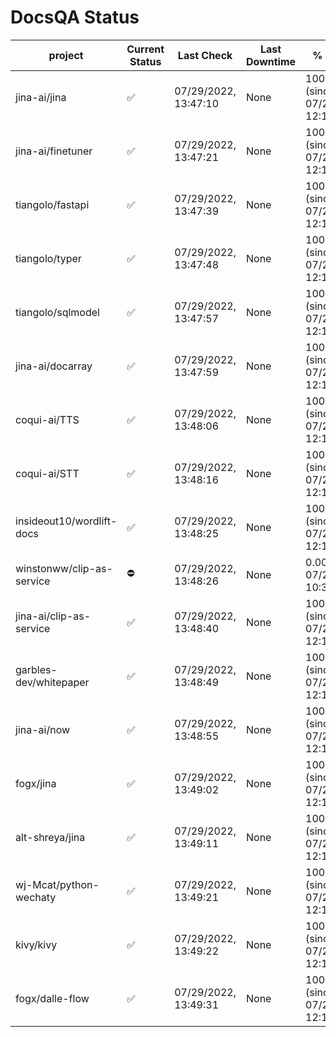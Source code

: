# DocsQA Status

|         project         |Current Status|     Last Check     |Last Downtime|              % Uptime              |
|-------------------------|--------------|--------------------|-------------|------------------------------------|
|jina-ai/jina             |✅            |07/29/2022, 13:47:10|None         |100.000 (since 07/27/2022, 12:11:57)|
|jina-ai/finetuner        |✅            |07/29/2022, 13:47:21|None         |100.000 (since 07/27/2022, 12:11:57)|
|tiangolo/fastapi         |✅            |07/29/2022, 13:47:39|None         |100.000 (since 07/27/2022, 12:11:57)|
|tiangolo/typer           |✅            |07/29/2022, 13:47:48|None         |100.000 (since 07/27/2022, 12:11:57)|
|tiangolo/sqlmodel        |✅            |07/29/2022, 13:47:57|None         |100.000 (since 07/27/2022, 12:11:57)|
|jina-ai/docarray         |✅            |07/29/2022, 13:47:59|None         |100.000 (since 07/27/2022, 12:11:57)|
|coqui-ai/TTS             |✅            |07/29/2022, 13:48:06|None         |100.000 (since 07/27/2022, 12:11:57)|
|coqui-ai/STT             |✅            |07/29/2022, 13:48:16|None         |100.000 (since 07/27/2022, 12:11:57)|
|insideout10/wordlift-docs|✅            |07/29/2022, 13:48:25|None         |100.000 (since 07/27/2022, 12:11:57)|
|winstonww/clip-as-service|⛔️           |07/29/2022, 13:48:26|None         |0.000 (since 07/29/2022, 10:31:17)  |
|jina-ai/clip-as-service  |✅            |07/29/2022, 13:48:40|None         |100.000 (since 07/27/2022, 12:11:57)|
|garbles-dev/whitepaper   |✅            |07/29/2022, 13:48:49|None         |100.000 (since 07/27/2022, 12:11:57)|
|jina-ai/now              |✅            |07/29/2022, 13:48:55|None         |100.000 (since 07/27/2022, 12:11:57)|
|fogx/jina                |✅            |07/29/2022, 13:49:02|None         |100.000 (since 07/27/2022, 12:11:57)|
|alt-shreya/jina          |✅            |07/29/2022, 13:49:11|None         |100.000 (since 07/27/2022, 12:11:57)|
|wj-Mcat/python-wechaty   |✅            |07/29/2022, 13:49:21|None         |100.000 (since 07/27/2022, 12:11:57)|
|kivy/kivy                |✅            |07/29/2022, 13:49:22|None         |100.000 (since 07/27/2022, 12:11:57)|
|fogx/dalle-flow          |✅            |07/29/2022, 13:49:31|None         |100.000 (since 07/27/2022, 12:11:57)|
